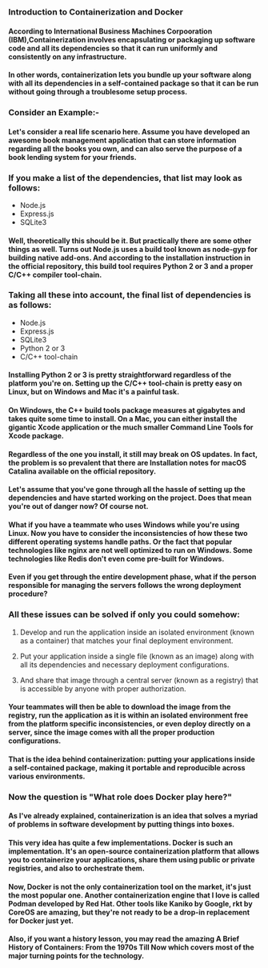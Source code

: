 ### Introduction to Containerization and Docker

#### According to International Business Machines Corpooration (IBM),Containerization involves encapsulating or packaging up software code and all its dependencies so that it can run uniformly and consistently on any infrastructure.

#### ‌In other words, containerization lets you bundle up your software along with all its dependencies in a self-contained package so that it can be run without going through a troublesome setup process.

### Consider an Example:-

#### ‌Let's consider a real life scenario here. Assume you have developed an awesome book management application that can store information regarding all the books you own, and can also serve the purpose of a book lending system for your friends.

### ‌If you make a list of the dependencies, that list may look as follows:

- Node.js
- Express.js
- SQLite3

#### Well, theoretically this should be it. But practically there are some other things as well. Turns out Node.js uses a build tool known as node-gyp for building native add-ons. And according to the installation instruction in the official repository, this build tool requires Python 2 or 3 and a proper C/C++ compiler tool-chain.

### Taking all these into account, the final list of dependencies is as follows:

- Node.js
- Express.js
- SQLite3
- Python 2 or 3
- C/C++ tool-chain

#### Installing Python 2 or 3 is pretty straightforward regardless of the platform you're on. Setting up the C/C++ tool-chain is pretty easy on Linux, but on Windows and Mac it's a painful task.

#### On Windows, the C++ build tools package measures at gigabytes and takes quite some time to install. On a Mac, you can either install the gigantic Xcode application or the much smaller Command Line Tools for Xcode package.

#### Regardless of the one you install, it still may break on OS updates. In fact, the problem is so prevalent that there are Installation notes for macOS Catalina available on the official repository.

#### Let's assume that you've gone through all the hassle of setting up the dependencies and have started working on the project. Does that mean you're out of danger now? Of course not.

#### What if you have a teammate who uses Windows while you're using Linux. Now you have to consider the inconsistencies of how these two different operating systems handle paths. Or the fact that popular technologies like nginx are not well optimized to run on Windows. Some technologies like Redis don't even come pre-built for Windows.

#### Even if you get through the entire development phase, what if the person responsible for managing the servers follows the wrong deployment procedure?

### All these issues can be solved if only you could somehow:

1. Develop and run the application inside an isolated environment (known as a container) that matches your final deployment environment.

2)  Put your application inside a single file (known as an image) along with all its dependencies and necessary deployment configurations.

3)  And share that image through a central server (known as a registry) that is accessible by anyone with proper authorization.

#### Your teammates will then be able to download the image from the registry, run the application as it is within an isolated environment free from the platform specific inconsistencies, or even deploy directly on a server, since the image comes with all the proper production configurations.

#### That is the idea behind containerization: putting your applications inside a self-contained package, making it portable and reproducible across various environments.

### Now the question is "What role does Docker play here?"

#### As I've already explained, containerization is an idea that solves a myriad of problems in software development by putting things into boxes.

#### This very idea has quite a few implementations. Docker is such an implementation. It's an open-source containerization platform that allows you to containerize your applications, share them using public or private registries, and also to orchestrate them.

#### Now, Docker is not the only containerization tool on the market, it's just the most popular one. Another containerization engine that I love is called Podman developed by Red Hat. Other tools like Kaniko by Google, rkt by CoreOS are amazing, but they're not ready to be a drop-in replacement for Docker just yet.

#### Also, if you want a history lesson, you may read the amazing A Brief History of Containers: From the 1970s Till Now which covers most of the major turning points for the technology.
